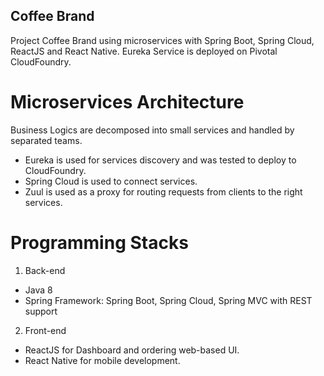## Coffee Brand

Project Coffee Brand using microservices with Spring Boot, Spring Cloud, ReactJS and React Native.
Eureka Service is deployed on Pivotal CloudFoundry.

# Microservices Architecture
Business Logics are decomposed into small services and handled by separated teams.
- Eureka is used for services discovery and was tested to deploy to CloudFoundry.
- Spring Cloud is used to connect services.
- Zuul is used as a proxy for routing requests from clients to the right services.

# Programming Stacks
1. Back-end
- Java 8
- Spring Framework: Spring Boot, Spring Cloud, Spring MVC with REST support
2. Front-end
- ReactJS for Dashboard and ordering web-based UI.
- React Native for mobile development.
